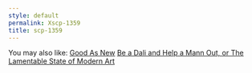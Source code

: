 ```yaml
---
style: default
permalink: Xscp-1359
title: scp-1359
---
```

You may also like:
[Good As New](http://scp-wiki.net/good-as-new)
[Be a Dali and Help a Mann Out, or The Lamentable State of Modern Art](http://scp-wiki.net/be-a-dali-and-help-a-mann-out-or-the-lamentable-state-of-mod)